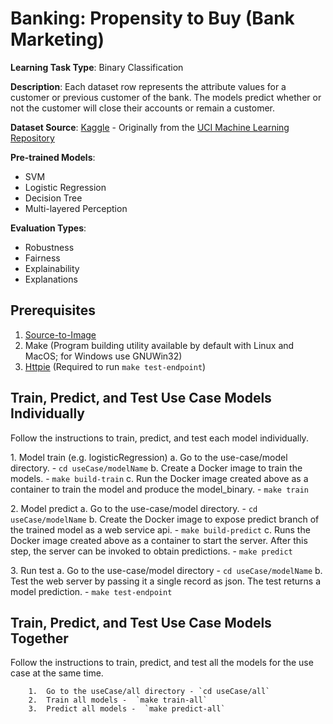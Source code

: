 
# Banking: Propensity to Buy (Bank Marketing)

**Learning Task Type**: Binary Classification

**Description**: Each dataset row represents the attribute values for a customer or previous customer of the bank. The models predict whether or not the customer will close their accounts or remain a customer.  

**Dataset Source**: [Kaggle](https://www.kaggle.com/janiobachmann/bank-marketing-dataset) - Originally from the [UCI Machine Learning Repository](http://archive.ics.uci.edu/ml/datasets/Bank+Marketing)

**Pre-trained Models**:

  - SVM
  - Logistic Regression
  - Decision Tree
  - Multi-layered Perception

**Evaluation Types**:

  - Robustness
  - Fairness
  - Explainability
  - Explanations

## Prerequisites  

1. [Source-to-Image](https://github.com/openshift/source-to-image)
2. Make (Program building utility available by default with Linux and MacOS; for Windows use GNUWin32)
3. [Httpie](https://httpie.org/) (Required to run `make test-endpoint`)

## Train, Predict, and Test Use Case Models Individually

Follow the instructions to train, predict, and test each model individually.

1\. Model train (e.g. logisticRegression)
	 	a\. Go to the use-case/model directory.  - `cd useCase/modelName`
	 	b\. Create a Docker image to train the models. -  `make build-train`
		c\. Run the Docker image created above as a container to train the model and produce the model_binary. - `make train`

2\. Model predict
		a\. Go to the use-case/model directory. - `cd useCase/modelName`
		b\. Create the Docker image to expose predict branch of the trained model as a web service api. -  `make build-predict`
		c\. Runs the Docker image created above as a container to start the server. After this step, the server can be invoked to obtain predictions. -  `make predict`

3\. Run test
	 	a\. Go to the use-case/model directory - `cd useCase/modelName`
	 	b\. Test the web server by passing it a single record as json. The test returns a model prediction. - `make test-endpoint`

## Train, Predict, and Test Use Case Models Together

Follow the instructions to train, predict, and test all the models for the use case at the same time.

		1.	Go to the useCase/all directory - `cd useCase/all`
		2.	Train all models -  `make train-all`
		3.	Predict all models -  `make predict-all`
